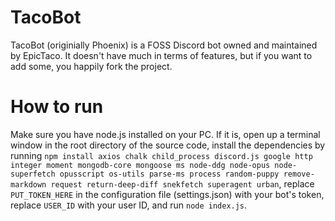# TacoBot
TacoBot (originially Phoenix) is a FOSS Discord bot owned and maintained by EpicTaco. It doesn't have much in terms of features, but if you want to add some, you happily fork the project.

# How to run
Make sure you have node.js installed on your PC. If it is, open up a terminal window in the root directory of the source code, install the dependencies by running `npm install axios chalk child_process discord.js google http integer moment mongodb-core mongoose ms node-ddg node-opus node-superfetch opusscript os-utils parse-ms process random-puppy remove-markdown request return-deep-diff snekfetch superagent urban`, replace `PUT_TOKEN_HERE` in the configuration file (settings.json) with your bot's token, replace `USER_ID` with your user ID, and run `node index.js`.
